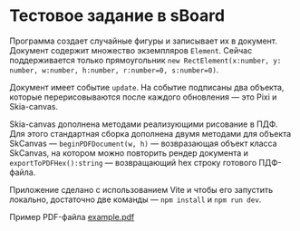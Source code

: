 # Тестовое задание в sBoard

Программа создает случайные фигуры и записывает их в документ. Документ содержит множество экземпляров `Element`. Сейчас поддерживается только прямоугольник `new RectElement(x:number, y: number, w:number, h:number, r:number=0, s:number=0)`.

Документ имеет событие `update`. На событие подписаны два объекта, которые перерисовываются после каждого обновления — это Pixi и Skia-canvas.

Skia-canvas дополнена методами реализующими рисование в ПДФ. Для этого стандартная сборка дополнена двумя методами для объекта SkCanvas — `beginPDFDocument(w, h)` — возвразающая объект класса SkCanvas, на котором можно повторить рендер документа и `exportToPDFHex():string` — возвращающий hex строку готового ПДФ-файла.

Приложение сделано с использованием Vite и чтобы его запустить локально, достаточно две команды — `npm install` и `npm run dev`.

Пример PDF-файла [example.pdf](example.pdf)